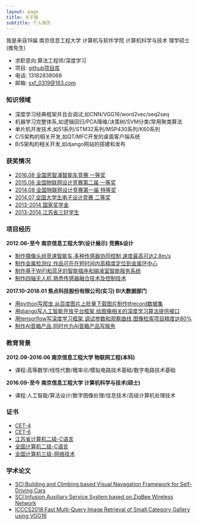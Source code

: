 ```yaml
---
layout: page
title: 关于我
subtitle: 个人简历
---
```


我是来自19届 南京信息工程大学 计算机与软件学院 计算机科学与技术 理学硕士(推免生)

- 求职意向:算法工程师/深度学习
- 项目: [github项目库](https://github.com/shen1994)
- 电话: 13182838068
- 邮箱: sxf_0319@163.com

### 知识领域

- 深度学习经典框架并且会调试,如CNN/VGG16/word2vec/seq2seq
- 机器学习完整体系,如逻辑回归/PCA降维/决策树/SVM分类/常用聚类算法
- 单片机开发技术,如51系列/STM32系列/MSP430系列/K60系列
- C/S架构的相关开发,如QT/MFC开发的桌面客户端系统
- B/S架构的相关开发,如django网站的搭建和发布

### 获奖情况

- [2016.08 全国恩智浦智能车竞赛 一等奖](https://github.com/shen1994/README/raw/master/person/1.jpg)
- [2015.08 全国物联网设计竞赛第二届 一等奖](https://github.com/shen1994/README/raw/master/person/2.jpg)
- [2014.08 全国物联网设计竞赛第一届 特等奖](https://github.com/shen1994/README/raw/master/person/3.jpg)
- [2014.07 全国大学生电子设计竞赛 二等奖](https://github.com/shen1994/README/raw/master/person/4.jpg)
- [2013-2014 国家奖学金](https://github.com/shen1994/README/raw/master/person/5.jpg)
- [2013-2014 江苏省三好学生](https://github.com/shen1994/README/raw/master/person/6.jpg)

### 项目经历

**2012.06-至今 南京信息工程大学(设计展示) 竞赛&设计**
- [制作摄像头组竞速智能车,多种传感器协同控制,速度最高可达2.8m/s](https://github.com/shen1994/SmartCar)
- [制作金属检测仪,作品可在在短时间内高精度定位到金属环中心](#)
- [制作基于WiFI和蓝牙的智能插座和输液室智能服务系统](#)
- [制作四轴无人机,熟悉传感器融合技术及控制技术](#)

**2017.10-2018.01 焦点科技股份有限公司(实习) BI大数据部门**
- [用python写爬虫,从百度图片上批量下载图片制作tfrecord数据集](#)
- [用django写人工智能开放平台框架,给图像相关的深度学习算法提供接口](#)
- [用tensorflow写深度学习框架,调试参数和观察曲线,图像检索项目精度达80%](#)
- [制作AI音箱产品,同时也为AI音箱产品写服务](#)

### 教育背景

**2012.09-2016.06 南京信息工程大学 物联网工程(本科)**
- 课程:高等数学/线性代数/概率论/模拟电路技术基础/数字电路技术基础

**2016.09-至今 南京信息工程大学 计算机科学与技术(硕士)**
- 课程:人工智能/算法设计/数字图像处理/信息技术/高级计算机处理技术  

### 证书

- [CET-4](#)
- [CET-6](#)
- [江苏省计算机二级-C语言](#)
- [全国计算机二级-C语言](#)
- [全国计算机三级-网络技术](#)

### 学术论文

- [SCI:Building and Climbing based Visual Navagation Framework for Self-Driving Cars](http://link.springer.com/10.1007/s11036-017-0976-9)
- [SCI:Infusion Auxiliary Service System based on ZigBee Wireless Network](https://doi.org/10.1109/ACCESS.2018.2809676)
- [ICCCS2018:Fast Multi-Query Image Retrieval of Small Category Gallery using VGG16](#)

